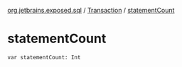 [org.jetbrains.exposed.sql](../index.md) / [Transaction](index.md) / [statementCount](.)

# statementCount

`var statementCount: Int`